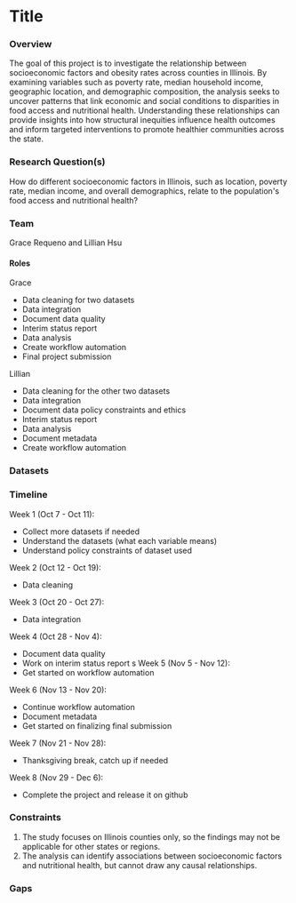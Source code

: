 # Title

### Overview

The goal of this project is to investigate the relationship between socioeconomic factors and obesity rates across counties in Illinois. By examining variables such as poverty rate, median household income, geographic location, and demographic composition, the analysis seeks to uncover patterns that link economic and social conditions to disparities in food access and nutritional health. Understanding these relationships can provide insights into how structural inequities influence health outcomes and inform targeted interventions to promote healthier communities across the state.

### Research Question(s)

How do different socioeconomic factors in Illinois, such as location, poverty rate, median income, and overall demographics, relate to the population's food access and nutritional health?


### Team
Grace Requeno and Lillian Hsu

#### Roles
Grace
- Data cleaning for two datasets
- Data integration
- Document data quality
- Interim status report
- Data analysis
- Create workflow automation 
- Final project submission
  
Lillian
- Data cleaning for the other two datasets
- Data integration
- Document data policy constraints and ethics
- Interim status report
- Data analysis
- Document metadata
- Create workflow automation


### Datasets

### Timeline

Week 1 (Oct 7 - Oct 11): 
- Collect more datasets if needed
- Understand the datasets (what each variable means)
- Understand policy constraints of dataset used

Week 2 (Oct 12 - Oct 19): 
- Data cleaning
  
Week 3 (Oct 20 - Oct 27):
- Data integration
  
Week 4 (Oct 28 - Nov 4): 
- Document data quality
- Work on interim status report
  s
Week 5 (Nov 5 - Nov 12):
- Get started on workflow automation
  
Week 6 (Nov 13 - Nov 20):
- Continue workflow automation
- Document metadata
- Get started on finalizing final submission
  
Week 7 (Nov 21 - Nov 28): 
- Thanksgiving break, catch up if needed

Week 8 (Nov 29 - Dec 6): 
- Complete the project and release it on github


### Constraints

1. The study focuses on Illinois counties only, so the findings may not be applicable for other states or regions.
2. The analysis can identify associations between socioeconomic factors and nutritional health, but cannot draw any causal relationships.

### Gaps
